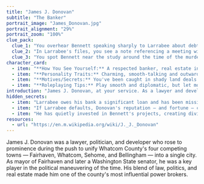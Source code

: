 ```yaml
---
title: "James J. Donovan"
subtitle: "The Banker"
portrait_image: "James_Donovan.jpg"
portrait_alignment: "29%"
portrait_zoom: "100%"
clue_pack:
  clue_1: "You overhear Bennett speaking sharply to Larrabee about debts."
  clue_2: "In Larrabee's files, you see a note referencing a meeting with Bennett the night before."
  clue_3: "You spot Bennett near the study around the time of the murder."
character_card:
  - item: "**How You See Yourself:** A respected banker, real estate investor and shrewd negotiator who knows how to pull strings in both law and politics. You think of yourself as the real 'kingmaker' in Whatcom County."
  - item: "**Personality Traits:** Charming, smooth-talking and outwardly trustworthy, calculating, slippery. You always keep your options open. Known as a man of connections and money."
  - item: "**Motives/Secrets:** You've been caught in shady land deals before, and Larrabee has leverage over you. You're terrified he might expose your dealings."
  - item: "**Roleplaying Tips:** Play smooth and diplomatic, but let moments of defensiveness slip when pressed. Try to redirect blame to rivals."
introduction: "James J. Donovan, at your service. As a lawyer and developer, I've been fortunate to help guide Bellingham's path toward incorporation and prosperity. I keep one foot in politics and the other in business — some say that's dangerous footing, but it has served me well."
hidden_secrets:
  - item: "Larrabee owes his bank a significant loan and has been missing payments."
  - item: "If Larrabee defaults, Donovan's reputation — and fortune — could crumble."
  - item: "He has quietly invested in Bennett's projects, creating divided loyalties."
resources:
  - url: "https://en.m.wikipedia.org/wiki/J._J._Donovan"
---
```


James J. Donovan was a lawyer, politician, and developer who rose to prominence during the push to unify Whatcom County's four competing towns — Fairhaven, Whatcom, Sehome, and Bellingham — into a single city. As mayor of Fairhaven and later a Washington State senator, he was a key player in the political maneuvering of the time. His blend of law, politics, and real estate made him one of the county's most influential power brokers.